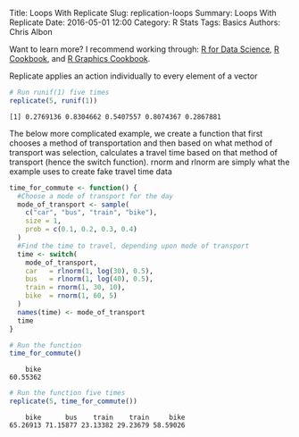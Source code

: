 Title: Loops With Replicate
Slug: replication-loops
Summary: Loops With Replicate
Date: 2016-05-01 12:00
Category: R Stats
Tags: Basics
Authors: Chris Albon


Want to learn more? I recommend working through: [R for Data Science](http://amzn.to/2myxnhi), [R Cookbook](http://amzn.to/2lF6hkb), and [R Graphics Cookbook](http://amzn.to/2m0fcPL).

Replicate applies an action individually to every element of a vector


```R
# Run runif(1) five times
replicate(5, runif(1))
```




    [1] 0.2769136 0.8304662 0.5407557 0.8074367 0.2867881



The below more complicated example, we create a function that first chooses a method of transportation and then based on what method of transport was selection, calculates a travel time based on that method of transport (hence the switch function). rnorm and rlnorm are simply what the example uses to create fake travel time data


```R
time_for_commute <- function() {
  #Choose a mode of transport for the day
  mode_of_transport <- sample(
    c("car", "bus", "train", "bike"),
    size = 1,
    prob = c(0.1, 0.2, 0.3, 0.4)
  )
  #Find the time to travel, depending upon mode of transport
  time <- switch(
    mode_of_transport,
    car   = rlnorm(1, log(30), 0.5),
    bus   = rlnorm(1, log(40), 0.5),
    train = rnorm(1, 30, 10),
    bike  = rnorm(1, 60, 5)
  )
  names(time) <- mode_of_transport
  time
}
```


```R
# Run the function
time_for_commute()
```




        bike
    60.55362




```R
# Run the function five times
replicate(5, time_for_commute())
```




        bike      bus    train    train     bike
    65.26913 71.15877 23.13382 29.23679 58.59026
